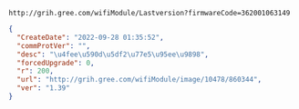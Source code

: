 `http://grih.gree.com/wifiModule/Lastversion?firmwareCode=362001063149`

```json
{
  "CreateDate": "2022-09-28 01:35:52",
  "commProtVer": "",
  "desc": "\u4fee\u590d\u5df2\u77e5\u95ee\u9898",
  "forcedUpgrade": 0,
  "r": 200,
  "url": "http://grih.gree.com/wifiModule/image/10478/860344",
  "ver": "1.39"
}
```